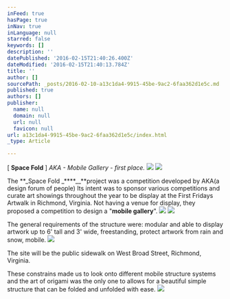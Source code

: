 ```yaml
---
inFeed: true
hasPage: true
inNav: true
inLanguage: null
starred: false
keywords: []
description: ''
datePublished: '2016-02-15T21:40:26.400Z'
dateModified: '2016-02-15T21:40:13.784Z'
title: ''
author: []
sourcePath: _posts/2016-02-10-a13c1da4-9915-45be-9ac2-6faa362d1e5c.md
published: true
authors: []
publisher:
  name: null
  domain: null
  url: null
  favicon: null
url: a13c1da4-9915-45be-9ac2-6faa362d1e5c/index.html
_type: Article

---
```

\[ **Space Fold** \] _AKA - Mobile Gallery - first place._
![](https://the-grid-user-content.s3-us-west-2.amazonaws.com/bdbbc57e-2833-4d65-865e-40f75442c796.png)
![](https://s3-us-west-2.amazonaws.com/the-grid-img/p/0f08f1ddc181aa9452f1a34c27848a81c05a7d66.png)

The **_Space Fold _****__**project was a competition developed by AKA(a design forum of people) Its intent was to sponsor various competitions and curate art showings throughout the year to be display at the First Fridays Artwalk in Richmond, Virginia. Not having a venue for display, they proposed a competition to design a "**mobile gallery**".
![](https://s3-us-west-2.amazonaws.com/the-grid-img/p/02c797df9aa86fea7e4b6cd704bf5302d5f77edb.png)
![](https://s3-us-west-2.amazonaws.com/the-grid-img/p/03202355f2c029eb6f1f1d8a560fb3a95f1f887b.png)

The general requirements of the structure were: modular and able to display artwork up to 6' tall and 3' wide, freestanding, protect artwork from rain and snow, mobile.
![](https://the-grid-user-content.s3-us-west-2.amazonaws.com/7389cb59-f56b-444a-869c-b627e0984296.png)

The site will be the public sidewalk on West Broad Street, Richmond, Virginia.

These constrains made us to look onto different mobile structure systems and the art of origami was the only one to allows for a beautiful simple structure that can be folded and unfolded with ease.
![](https://s3-us-west-2.amazonaws.com/the-grid-img/p/dd7f55947e9669c1813efeb1e14c1d7f52d5c222.png)